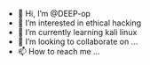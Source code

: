 - 👋 Hi, I’m @DEEP-op
- 👀 I’m interested in ethical hacking
- 🌱 I’m currently learning kali linux
- 💞️ I’m looking to collaborate on ...
- 📫 How to reach me ...

<!---
DEEP-op/DEEP-op is a ✨ special ✨ repository because its `README.md` (this file) appears on your GitHub profile.
You can click the Preview link to take a look at your changes.
--->
